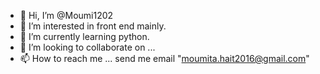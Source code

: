 - 👋 Hi, I’m @Moumi1202
- 👀 I’m interested in front end mainly.
- 🌱 I’m currently learning python.
- 💞️ I’m looking to collaborate on ...
- 📫 How to reach me ... send me email "moumita.hait2016@gmail.com"

<!---
Moumi1202/Moumi1202 is a ✨ special ✨ repository because its `README.md` (this file) appears on your GitHub profile.
You can click the Preview link to take a look at your changes.
--->
